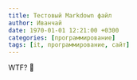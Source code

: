 ```yaml
---
title: Тестовый Markdown файл
author: Иванчай
date: 1970-01-01 12:21:00 +0300
categories: [программирование]
tags: [it, программирование, сайт]
---
```


WTF? 🤔
